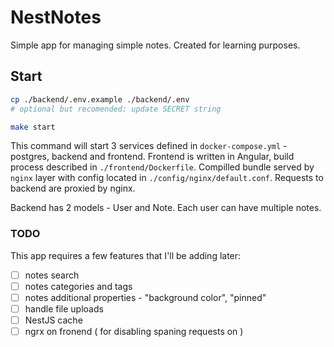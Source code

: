 # NestNotes

Simple app for managing simple notes. Created for learning purposes. 

## Start

```bash
cp ./backend/.env.example ./backend/.env
# optional but recomended: update SECRET string 

make start
```

This command will start 3 services defined in `docker-compose.yml` - postgres, 
backend and frontend. Frontend is written in Angular, build process described 
in `./frontend/Dockerfile`. Compilled bundle served by `nginx` layer with config
located in `./config/nginx/default.conf`. Requests to backend are proxied by 
nginx.

Backend has 2 models - User and Note. Each user can have multiple notes.


### TODO

This app requires a few features that I'll be adding later:

- [ ] notes search
- [ ] notes categories and tags
- [ ] notes additional properties - "background color", "pinned"
- [ ] handle file uploads
- [ ] NestJS cache
- [ ] ngrx on fronend ( for disabling spaning requests on )

